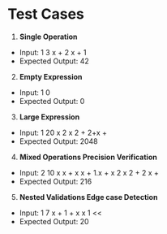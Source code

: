 # Test Cases
1. **Single Operation**
- Input:
   1
3
x + 2 x + 1
- Expected Output:
42
2. **Empty Expression**
- Input:
   1
0
- Expected Output:
0
3. **Large Expression**
- Input:
   1
20
x 2 x 2 + 2+x +
- Expected Output: 
2048
4. **Mixed Operations Precision Verification**
- Input:
   2
10
x x + x x + 1.x +
x 2 x 2 + 2 x +
- Expected Output:
216
5. **Nested Validations Edge case Detection**
- Input:
   1
7
x + 1 + x x 1 <<
- Expected Output:
20